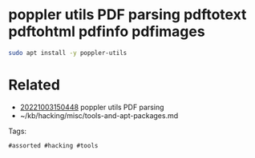 # poppler utils PDF parsing pdftotext pdftohtml pdfinfo pdfimages
```bash
sudo apt install -y poppler-utils
```

# Related

- [20221003150448](/zet/20221003150448/README.md) poppler utils PDF parsing
- ~/kb/hacking/misc/tools-and-apt-packages.md

Tags:

    #assorted #hacking #tools
